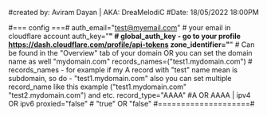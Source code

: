 #created by: Aviram Dayan | AKA: DreaMelodiC
#Date: 18/05/2022 18:00PM

#=== config  ===#
auth_email="test@myemail.com"   # your email in cloudflare account
auth_key="************************"   # global_auth_key -  go to your profile https://dash.cloudflare.com/profile/api-tokens
zone_identifier="************************" # Can be found in the "Overview" tab of your domain OR you can set the domain name as well "mydomain.com"
records_names=("test1.mydomain.com")   # records_names - for example if my A record with  "test" name mean is subdomain, so do - "test1.mydomain.com" also you can set multiple record_name like this example ("test1.mydomain.com" "test2.mydomain.com") and etc.
record_type="AAAA"   #A OR AAAA | ipv4 OR ipv6
proxied="false"  # "true" OR "false"
#====================#
